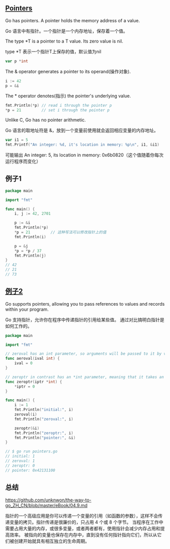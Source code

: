 ## [Pointers](https://tour.golang.org/moretypes/1)
Go has pointers. A pointer holds the memory address of a value.

Go 语言中有指针。一个指针是一个内存地址，保存着一个值。

The type *T is a pointer to a T value. Its zero value is nil.

type *T 表示一个指针T上保存的值，默认值为nil
```go
var p *int
```

The & operator generates a pointer to its operand(操作对象).
```go
i := 42
p = &i
```

The * operator denotes(指示) the pointer's underlying value.
```go
fmt.Println(*p) // read i through the pointer p
*p = 21         // set i through the pointer p
```
Unlike C, Go has no pointer arithmetic.


Go 语言的取地址符是 &，放到一个变量前使用就会返回相应变量的内存地址。
```go
var i1 = 5
fmt.Printf("An integer: %d, it's location in memory: %p\n", i1, &i1)
```
可能输出 An integer: 5, its location in memory: 0x6b0820（这个值随着你每次运行程序而变化）

## 例子1
```go
package main

import "fmt"

func main() {
    i, j := 42, 2701

    p := &i             
    fmt.Println(*p)
    *p = 21         // 这种写法可以修改指针上的值
    fmt.Println(i)

    p = &j
    *p = *p / 37
    fmt.Println(j)
}
// 42
// 21
// 73
```

## [例子2](https://gobyexample.com/pointers)
Go supports pointers, allowing you to pass references to values and records within your program.

Go 支持指针，允许你在程序中传递指针的引用给某些值。
通过对比搞明白指针是如何工作的。
```go
package main

import "fmt"

// zeroval has an int parameter, so arguments will be passed to it by value. zeroval will get a copy of ival distinct from the one in the calling function.
func aeroval(ival int) {
    ival = 0
}

// zeroptr in contrast has an *int parameter, meaning that it takes an int pointer. The *iptr code in the function body then dereferences the pointer from its memory address to the current value at that address. Assigning a value to a dereferenced pointer changes the value at the referenced address.
func zeroptr(iptr *int) {
    *iptr = 0
}

func main() {
    i := 1
    fmt.Println("initial:", i)
    zeroval(i)
    fmt.Println("zeroval:", i)

    zeroptr(&i)
    fmt.Println("zeroptr:", i)
    fmt.Println("pointer:", &i)
}

// $ go run pointers.go
// initial: 1
// zeroval: 1
// zeroptr: 0
// pointer: 0x42131100
```


## 总结
https://github.com/unknwon/the-way-to-go_ZH_CN/blob/master/eBook/04.9.md

指针的一个高级应用是你可以传递一个变量的引用（如函数的参数），这样不会传递变量的拷贝。指针传递是很廉价的，只占用 4 个或 8 个字节。
当程序在工作中需要占用大量的内存，或很多变量，或者两者都有，使用指针会减少内存占用和提高效率。
被指向的变量也保存在内存中，直到没有任何指针指向它们，所以从它们被创建开始就具有相互独立的生命周期。




